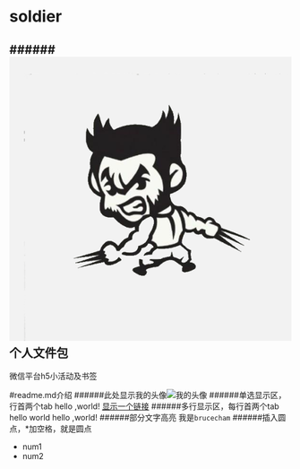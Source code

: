 soldier
=======
######![仓库图片](https://github.com/brucecham/images/blob/master/raw/mine/img/psb.png)
个人文件包
-------

微信平台h5小活动及书签

#readme.md介绍
######此处显示我的头像![我的头像](https://avatars1.githubusercontent.com/u/7899194?v=3&amp;s=40)
######单选显示区，行首两个tab
    hello ,world!
[显示一个链接](https://github.com/brucecham "brucecham的github")
######多行显示区，每行首两个tab
    hello
    world
    hello ,world!
######部分文字高亮
我是`brucecham`
######插入圆点，*加空格，就是圆点
* num1
* num2

